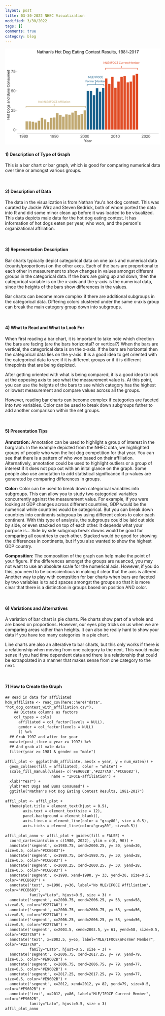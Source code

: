 ```yaml
---
layout: post
title: 03-30-2022 NHEC Visualization
modified: 3/30/2022
tags: []
comments: true
category: blog
---
```



![](/images/nhec.png)

#### 1) Description of Type of Graph

This is a bar chart or bar graph, which is good for comparing numerical data over time or amongst various groups.

<br>

#### 2) Description of Data

The data in the visualization is from Nathan Yau's hot dog contest. This was curated by Jackie Wirz and Steven Bedrick, both of whom ported the data into R and did some minor clean up before it was loaded to be visualized. This data depicts male data for the hot dog eating contest. It has information of hot dogs eaten per year, who won, and the person's organizational affiliation.

<br>

#### 3) Representation Description

Bar charts typically depict categorical data on one axis and numerical data (counts/proportions) on the other axes. Each of the bars are proportional to each other in measurement to show changes in values amongst different groups in the categorical data. If the bars are going up and down, then the categorical variable is on the x-axis and the y-axis is the numerical data, since the heights of the bars show differences in the values.

Bar charts can become more complex if there are additional subgroups in the categorical data. Differing colors clustered under the same x-axis group can break the main category group down into subgroups. 

<br>

#### 4) What to Read and What to Look For

When first reading a bar chart, it is important to take note which direction the bars are facing (are the bars horizontal? or vertical?) When the bars are vertical, the categorical data is on the x-axis. If the bars are horizontal then the categorical data lies on the y-axis. It is a good idea to get oriented with the categorical data to see if it is different groups or if it is different timepoints that are being depicted. 

After getting oriented with what is being compared, it is a good idea to look at the opposing axis to see what the measurement value is. At this point, you can use the heights of the bars to see which category has the highest or lowest measurement and compare values across all the groups.

However, reading bar charts can become complex if categories are faceted into two variables. Color can be used to break down subgroups futher to add another comparison within the set groups.

<br>

#### 5) Presentation Tips

**Annotation:** Annotation can be used to highlight a group of interest in the bargraph. In the example depicted from the NHEC data, we highlighted groups of people who won the hot dog competition for that year. You can see that there is a pattern of who won based on their affiliation. Alternatively, annotation could be used to highlight outliers or a group of interest if it does not pop out with an inital glance on the graph. Some people also use annotation to add statistical significance if p-values are generated by comparing differences in groups.

**Color:** Color can be used to break down categorical variables into subgroups. This can allow you to study two categorical variables concurrently against the measurement value. For example, if you were looking at GDP changes across different countries, GDP would be the numerical while countries would be categorical. But you can break down countries into continents subgroup by using different colors to color each continent. With this type of analysis, the subgroups could be laid out side by side, or even stacked on top of each other. It depends what your purpose is... Side by side subgroup break downs would be good for comparing all countries to each other. Stacked would be good for showing the differences in continents, but if you also wanted to show the highest GDP country.

**Composition:** The composition of the graph can help make the point of your figure. If the differences amongst the groups are nuanced, you may not want to use an absolute scale for the numerical axis. However, if you do this, you need to be conscientious in making it clear that the axis is altered. Another way to play with compsition for bar charts when bars are faceted by two variables is to add spaces amongst the groups so that it is more clear that there is a distinction in groups based on position AND color.

<br>

#### 6) Variations and Alternatives

A variation of bar chart is pie charts. Pie charts show part of a whole and are based on proportions. However, our eyes play tricks on us when we are comparing areas rather than heights. It can also be really hard to show your data if you have too many categories in a pie chart.

Line charts are also an alterative to bar charts, but this only works if there is a relationship when moving from one category to the next. This would make sense if you had time dependent data and there is a relationship that could be extrapolated in a manner that makes sense from one category to the next.

<br>

#### 7) How to Create the Graph 

````
## Read in data for affiliated
hdm_affiliate <- read_csv(here::here("data", "hot_dog_contest_with_affiliation.csv"), 
    ## Dictate columns as factors                  
    col_types = cols(
      affiliated = col_factor(levels = NULL), 
      gender = col_factor(levels = NULL)
      )) %>% 
  ## Grab 1997 and after for year
  mutate(post_ifoce = year >= 1997) %>% 
  ## And grab all male data
  filter(year >= 1981 & gender == "male")

affil_plot <- ggplot(hdm_affiliate, aes(x = year, y = num_eaten)) + 
  geom_col(aes(fill = affiliated), color = "white") +
  scale_fill_manual(values= c('#E9602B','#2277A0','#CCB683'), 
                     name = "IFOCE-affiliation") +
  xlab("Year") +
  ylab("Hot Dogs and Buns Consumed") +
  ggtitle("Nathan's Hot Dog Eating Contest Results, 1981-2017") 

affil_plot <- affil_plot + 
  theme(plot.title = element_text(hjust = 0.5), 
        axis.text = element_text(size = 12), 
        panel.background = element_blank(),
        axis.line.x = element_line(color = "gray80", size = 0.5), 
        axis.ticks = element_line(color="gray80", size=0.5))

affil_plot_anno <- affil_plot + guides(fill = FALSE) +
  coord_cartesian(xlim = c(1980, 2022), ylim = c(0, 90)) +
  annotate('segment', x=1980.75, xend=2000.25, y= 30, yend=30, size=0.5, color="#CCB683")+
  annotate('segment', x=1980.75, xend=1980.75, y= 30, yend=28, size=0.5, color="#CCB683") +
  annotate('segment', x=2000.25, xend=2000.25, y= 30, yend=28, size=0.5, color="#CCB683") +
  annotate('segment', x=1990, xend=1990, y= 33, yend=30, size=0.5, color="#CCB683") +
  annotate('text', x=1990, y=36, label="No MLE/IFOCE Affiliation", color="#CCB683", 
           family="Lato", hjust=0.5, size = 3) +
  annotate('segment', x=2000.75, xend=2006.25, y= 58, yend=58, size=0.5, color="#2277A0") +
  annotate('segment', x=2000.75, xend=2000.75, y= 58, yend=56, size=0.5, color="#2277A0") +
  annotate('segment', x=2006.25, xend=2006.25, y= 58, yend=56, size=0.5, color="#2277A0") +
  annotate('segment', x=2003.5, xend=2003.5, y= 61, yend=58, size=0.5, color="#2277A0") +
  annotate('text', x=2003.5, y=65, label="MLE/IFOCE\nFormer Member", color="#2277A0", 
           family="Lato", hjust=0.5, size = 3) +
  annotate('segment', x=2006.75, xend=2017.25, y= 79, yend=79, size=0.5, color="#E9602B") +
  annotate('segment', x=2006.75, xend=2006.75, y= 79, yend=77, size=0.5, color="#E9602B") +
  annotate('segment', x=2017.25, xend=2017.25, y= 79, yend=77, size=0.5, color="#E9602B") +
  annotate('segment', x=2012, xend=2012, y= 82, yend=79, size=0.5, color="#E9602B") +
  annotate('text', x=2012, y=86, label="MLE/IFOCE Current Member", color="#E9602B", 
           family="Lato", hjust=0.5, size = 3)
affil_plot_anno
````

